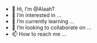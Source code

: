 - 👋 Hi, I’m @AlaahT
- 👀 I’m interested in ...
- 🌱 I’m currently learning ...
- 💞️ I’m looking to collaborate on ...
- 📫 How to reach me ...

<!---
AlaahT/AlaahT is a ✨ special ✨ repository because its `README.md` (this file) appears on your GitHub profile.
You can click the Preview link to take a look at your changes.
--->
